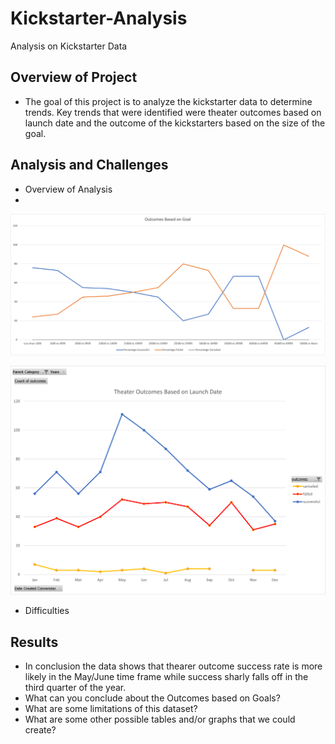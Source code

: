 # Kickstarter-Analysis
Analysis on Kickstarter Data

## Overview of Project
* The goal of this project is to analyze the kickstarter data to determine trends. Key trends that were identified were theater outcomes based on launch date and the outcome of the kickstarters based on the size of the goal.

## Analysis and Challenges
* Overview of Analysis
* 
![Outcomes vs Goals](Outcomes_vs_Goals.png)

![Theater Outcomes by Launch](Theater_Outcomes_vs_Launch.png)

* Difficulties

## Results
* In conclusion the data shows that thearer outcome success rate is more likely in the May/June time frame while success sharly falls off in the third quarter of the year.
* What can you conclude about the Outcomes based on Goals?
* What are some limitations of this dataset?
* What are some other possible tables and/or graphs that we could create?
